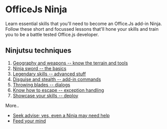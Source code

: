 # OfficeJs Ninja

Learn essential skills that you'll need to become an Office.Js add-in Ninja. Follow these short and focussed lessons that'll hone your skills and train you to be a battle tested Office.js developer.

## Ninjutsu techniques

1. [Geography and weapons -- know the terrain and tools](./lesson-1)  
2. [Ninja sword -- the basics](./lesson-2)  
3. [Legendary skills -- advanced stuff](./lesson-3)  
4. [Disguise and stealth -- add-in commands](./lesson-4)  
5. [Throwing blades -- dialogs](./lesson-5)  
6. [Know how to escape -- exception handling](./lesson-6)  
7. [Showcase your skills -- deploy](./lesson-7)
 
More.. 

* [Seek advise; yes, even a Ninja may need help](./help.md)  
* [Feed your mind](./resources.md) 

